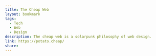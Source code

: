 ```yaml
---
title: The Cheap Web
layout: bookmark
tags:
  - Tech
  - Web
  - Design
description: The cheap web is a solarpunk philosophy of web design.
link: https://potato.cheap/
share:
---
```



